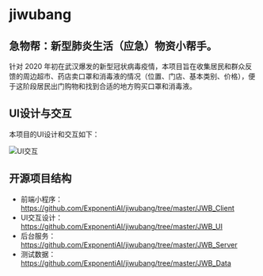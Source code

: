 # jiwubang
## 急物帮：新型肺炎生活（应急）物资小帮手。

针对 2020 年初在武汉爆发的新型冠状病毒疫情，本项目旨在收集居民和群众反馈的周边超市、药店卖口罩和消毒液的情况（位置、门店、基本类别、价格），便于这阶段居民出门购物和找到合适的地方购买口罩和消毒液。

## UI设计与交互

本项目的UI设计和交互如下：

![UI交互](https://github.com/ExponentiAI/jiwubang/blob/master/JWB_UI/ui.png)

## 开源项目结构

- 前端小程序：https://github.com/ExponentiAI/jiwubang/tree/master/JWB_Client
- UI交互设计：https://github.com/ExponentiAI/jiwubang/tree/master/JWB_UI
- 后台服务：https://github.com/ExponentiAI/jiwubang/tree/master/JWB_Server
- 测试数据：https://github.com/ExponentiAI/jiwubang/tree/master/JWB_Data
